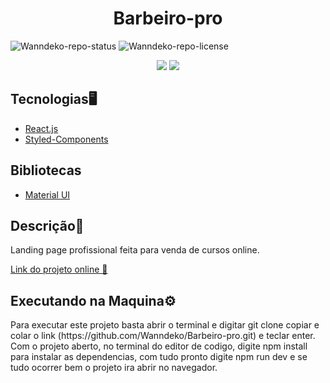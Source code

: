 <h1 align=center>Barbeiro-pro</h1>

![Wanndeko-repo-status](https://img.shields.io/badge/Status-Finished-lightgrey?style=for-the-badge&logo=headspace&logoColor=green&color=lightgrey)
![Wanndeko-repo-license](https://img.shields.io/github/license/Luk4x/iManager-json-server?style=for-the-badge&logo=unlicense&logoColor=lightgrey)


<div align=center>
  <img src=https://github.com/Wanndeko/Novo-portifolio/assets/107483289/e718e1d4-94b7-4d32-9b83-31848a12b000>
  <img src=https://github.com/Wanndeko/Novo-portifolio/assets/107483289/b238521f-7a92-4b1b-a657-190044d83980>
</div>

<h2>Tecnologias🖥️</h2>
<ul>
<li><a href=https://pt-br.react.dev/>React.js</a></li>
<li><a href=https://styled-components.com/>Styled-Components</a></li>
</ul>

<h2>Bibliotecas</h2>
<ul>
  <li>
    <a href=https://mui.com/material-ui/getting-started/>Material UI</a>
  </li>
</ul>

<h2>Descrição📃</h2>
<p>Landing page profissional feita para venda de cursos online.</p>

<a href=https://barbeiro-pro.vercel.app/ target="blank">Link do projeto online 🚀 </a>

<h2>Executando na Maquina⚙️</h2>
<p>Para executar este projeto basta abrir o terminal e digitar git clone copiar e colar o link (https://github.com/Wanndeko/Barbeiro-pro.git) e teclar enter. Com o projeto aberto, no terminal do editor de codigo, digite npm install para instalar as dependencias, com tudo pronto digite npm run dev  e se tudo ocorrer bem o projeto ira abrir no navegador.</p>


